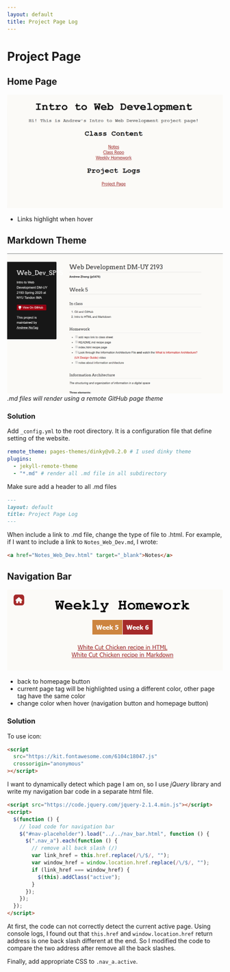 ```yaml
---
layout: default
title: Project Page Log
---
```


# Project Page

## Home Page

![homepage](home_page.png)

- Links highlight when hover

## Markdown Theme

![Markdown Theme](markdown_theme.png)
_.md files will render using a remote GitHub page theme_

### Solution

Add `_config.yml` to the root directory. It is a configuration file that define setting of the website.

```yaml
remote_theme: pages-themes/dinky@v0.2.0 # I used dinky theme
plugins:
  - jekyll-remote-theme
  - "*.md" # render all .md file in all subdirectory
```

Make sure add a header to all .md files

```markdown
---
layout: default
title: Project Page Log
---
```

When include a link to .md file, change the type of file to .html. For example, if I want to include a link to `Notes_Web_Dev.md`, I wrote:

```html
<a href="Notes_Web_Dev.html" target="_blank">Notes</a>
```

## Navigation Bar

![Navigation Bar](nav_bar.png)

- back to homepage button
- current page tag will be highlighted using a different color, other page tag have the same color
- change color when hover (navigation button and homepage button)

### Solution

To use icon:

```html
<script
  src="https://kit.fontawesome.com/6104c18047.js"
  crossorigin="anonymous"
></script>
```

I want to dynamically detect which page I am on, so I use _jQuery_ library and write my navigation bar code in a separate html file.

```html
<script src="https://code.jquery.com/jquery-2.1.4.min.js"></script>
<script>
  $(function () {
    // load code for navigation bar
    $("#nav-placeholder").load("../../nav_bar.html", function () {
      $(".nav_a").each(function () {
        // remove all back slash (/)
        var link_href = this.href.replace(/\/$/, "");
        var window_href = window.location.href.replace(/\/$/, "");
        if (link_href === window_href) {
          $(this).addClass("active");
        }
      });
    });
  });
</script>
```

At first, the code can not correctly detect the current active page. Using console logs, I found out that `this.href` and `window.location.href` return address is one back slash different at the end. So I modified the code to compare the two address after remove all the back slashes.

Finally, add appropriate CSS to `.nav_a.active`.